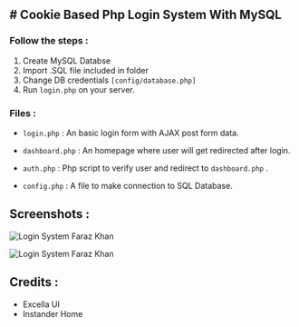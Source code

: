 ## # Cookie Based Php Login System With MySQL

### Follow the steps :
1.  Create MySQL Databse
2.  Import .SQL file included in folder
3. Change DB credentials `[config/database.php]`
4. Run `login.php` on your server.

### Files :
-  `login.php` : An basic login form with AJAX post form data.

-  `dashboard.php` : An homepage where user will get redirected after login.

-  `auth.php` : Php script to verify user and redirect to `dashboard.php` .

-  `config.php` : A file to make connection to SQL Database.


## Screenshots :
![Login System Faraz Khan](https://lib.instander.in/s3/demos/github/cookie_login_system.jpg "Login System Faraz Khan")

![Login System Faraz Khan](https://lib.instander.in/s3/demos/github/cookie_login_system2.jpg "Login System Faraz Khan")

## Credits :
- Excella UI
- Instander Home
